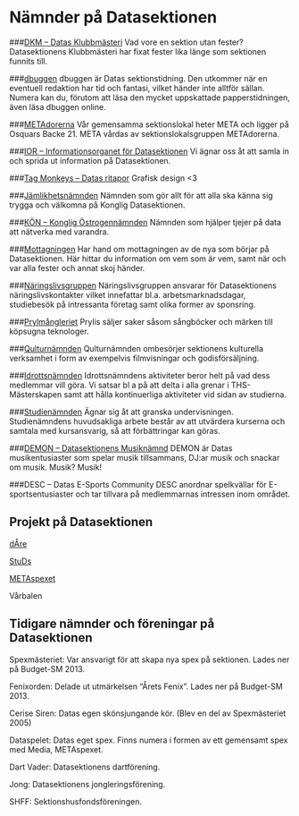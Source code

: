 # Nämnder på Datasektionen

###[DKM – Datas Klubbmästeri](/namnder/dkm)
Vad vore en sektion utan fester? Datasektionens Klubbmästeri har fixat fester lika länge som sektionen funnits till.

###[dbuggen](http://dbu.gg)
dbuggen är Datas sektionstidning. Den utkommer när en eventuell redaktion har tid och fantasi, vilket händer inte alltför sällan. Numera kan du, förutom att läsa den mycket uppskattade papperstidningen, även läsa dbuggen online.

###[METAdorerna](/namnder/metadorerna)
Vår gemensamma sektionslokal heter META och ligger på Osquars Backe 21. META vårdas av sektionslokalsgruppen METAdorerna.

###[IOR – Informationsorganet för Datasektionen](/namnder/informationsorganet)
Vi ägnar oss åt att samla in och sprida ut information på Datasektionen.

###[Tag Monkeys – Datas ritapor](/namnder/tag-monkeys)
Grafisk design <3

###[Jämlikhetsnämnden](/namnder/jamlikhetsnamnden)
Nämnden som gör allt för att alla ska känna sig trygga och välkomna på Konglig Datasektionen.

###[KÖN – Konglig Östrogennämnden](/namnder/konglig-ostrogennamnden)
Nämnden som hjälper tjejer på data att nätverka med varandra.

###[Mottagningen](/namnder/mottagningen)
Har hand om mottagningen av de nya som börjar på Datasektionen. Här hittar du information om vem som är vem, samt när och var alla fester och annat skoj händer.

###[Näringslivsgruppen](/namnder/naringslivsgruppen)
Näringslivsgruppen ansvarar för Datasektionens näringslivskontakter vilket innefattar bl.a. arbetsmarknadsdagar, studiebesök på intressanta företag samt olika former av sponsring.

###[Prylmångleriet](/namnder/prylmangleriet)
Prylis säljer saker såsom sångböcker och märken till köpsugna teknologer.

###[Qulturnämnden](/namnder/qulturnamnden)
Qulturnämnden ombesörjer sektionens kulturella verksamhet i form av exempelvis filmvisningar och godisförsäljning.

###[Idrottsnämnden](/namnder/idrottsnamnden)
Idrottsnämndens aktiviteter beror helt på vad dess medlemmar vill göra.
Vi satsar bl a på att delta i alla grenar i THS-Mästerskapen samt att
hålla kontinuerliga aktiviteter vid sidan av studierna.

###[Studienämnden](/studier/studienamnden)
Ägnar sig åt att granska undervisningen. Studienämndens huvudsakliga arbete består av att utvärdera kurserna och samtala med kursansvarig, så att förbättringar kan göras.

###[DEMON – Datasektionens Musiknämnd](/namnder/datasektionens-musiknamnd)
DEMON är Datas musikentusiaster som spelar musik tillsammans, DJ:ar musik och snackar om musik. Musik? Musik!

###DESC – Datas E-Sports Community
DESC anordnar spelkvällar för E-sportsentusiaster och tar tillvara på medlemmarnas intressen inom området.

## Projekt på Datasektionen

[dÅre](http://dåre.se)

[StuDs](http://studieresan.se)

[METAspexet](http://metaspexet.se)

Vårbalen

## Tidigare nämnder och föreningar på Datasektionen

Spexmästeriet: Var ansvarigt för att skapa nya spex på sektionen. Lades ner på Budget-SM 2013.

Fenixorden: Delade ut utmärkelsen “Årets Fenix”. Lades ner på Budget-SM 2013.

Cerise Siren: Datas egen skönsjungande kör. (Blev en del av Spexmästeriet 2005)

Dataspelet: Datas eget spex. Finns numera i formen av ett gemensamt spex med Media, METAspexet.

Dart Vader: Datasektionens dartförening.

Jong: Datasektionens jongleringsförening.

SHFF: Sektionshusfondsföreningen.
